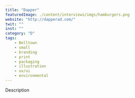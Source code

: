 ```yaml
---
title: "Dapper"
featuredImage: ./content/interviews/imgs/hamburgers.png
website: "http://dapperad.com/"
twit: ""
inst: ""
category: "D"
tags:
    - Belltown
    - small
    - branding
    - print
    - packaging
    - illustration
    - ux/ui
    - environmental
---
```


Description
